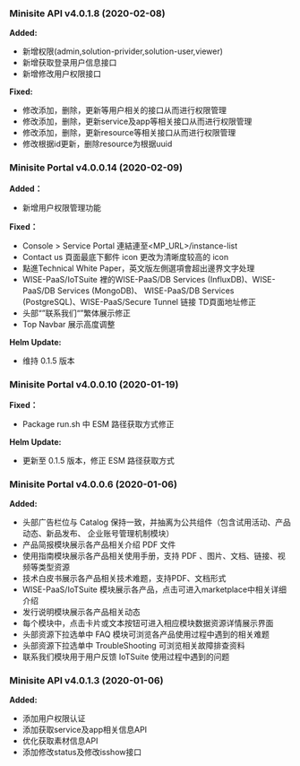 
### Minisite API v4.0.1.8 (2020-02-08)

**Added:**
- 新增权限(admin,solution-privider,solution-user,viewer)
- 新增获取登录用户信息接口
- 新增修改用户权限接口

**Fixed:**
- 修改添加，删除，更新等用户相关的接口从而进行权限管理
- 修改添加，删除，更新service及app等相关接口从而进行权限管理
- 修改添加，删除，更新resource等相关接口从而进行权限管理
- 修改根据id更新，删除resource为根据uuid


### Minisite Portal v4.0.0.14 (2020-02-09)

**Added：**
- 新增用户权限管理功能

**Fixed：**
- Console > Service Portal 連結連至<MP_URL>/instance-list
-  Contact us 頁面最底下郵件 icon 更改为清晰度较高的 icon
- 點進Technical White Paper，英文版左側選項會超出邊界文字处理
- WISE-PaaS/IoTSuite 裡的WISE-PaaS/DB Services (InfluxDB)、WISE-PaaS/DB Services (MongoDB)、
WISE-PaaS/DB Services (PostgreSQL)、WISE-PaaS/Secure Tunnel 链接 TD頁面地址修正
- 头部“”联系我们“”繁体展示修正
- Top Navbar 展示高度调整

**Helm Update:**
- 维持 0.1.5 版本


### Minisite Portal v4.0.0.10 (2020-01-19)

**Fixed：**
- Package run.sh 中 ESM 路径获取方式修正

**Helm Update:**
- 更新至 0.1.5 版本，修正 ESM 路径获取方式

### Minisite Portal v4.0.0.6 (2020-01-06)

**Added:**

- 头部广告栏位与 Catalog 保持一致，并抽离为公共组件（包含试用活动、产品动态、新品发布、
  企业账号管理机制模块）
- 产品简报模块展示各产品相关介绍 PDF 文件
- 使用指南模块展示各产品相关使用手册，支持 PDF 、图片、文档、链接、视频等类型资源
- 技术白皮书展示各产品相关技术难题，支持PDF、文档形式
- WISE-PaaS/IoTSuite 模块展示各产品，点击可进入marketplace中相关详细介绍
- 发行说明模块展示各产品相关动态
- 每个模块中，点击卡片或文本按钮可进入相应模块数据资源详情展示界面
- 头部资源下拉选单中 FAQ 模块可浏览各产品使用过程中遇到的相关难题
- 头部资源下拉选单中 TroubleShooting 可浏览相关故障排查资料
- 联系我们模块用于用户反馈 IoTSuite 使用过程中遇到的问题

### Minisite API v4.0.1.3 (2020-01-06)

**Added:**

- 添加用户权限认证
- 添加获取service及app相关信息API
- 优化获取素材信息API
- 添加修改status及修改isshow接口
